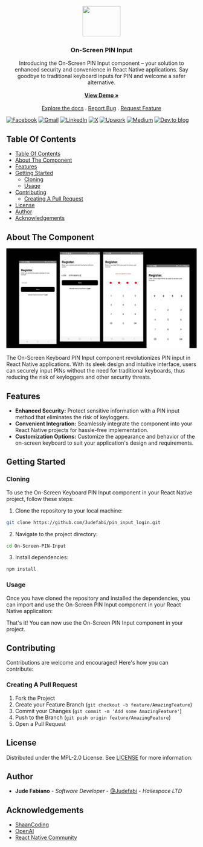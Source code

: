 <p align="center">
  <a href="https://github.com/ShaanCoding/ReadME-Generator">
    <!-- <img src="images/logo.png" alt="Logo" width="80" height="80"> -->
    <img src="https://media.giphy.com/media/v1.Y2lkPTc5MGI3NjExZDQwc2RnMnN3ZjhrNDB3MG9heHVidmh2bDV0M2xzOW01ZXN2MzNyaCZlcD12MV9naWZzX3NlYXJjaCZjdD1n/WoWm8YzFQJg5i/giphy.gif" width="100" height="80"/>
  </a>

  <h3 align="center">On-Screen PIN Input</h3>

  <p align="center">
    Introducing the On-Screen PIN Input component – your solution to enhanced security and convenience in React Native applications. Say goodbye to traditional keyboard inputs for PIN and welcome a safer alternative.
    <br/>
    <br/>
    <a href="https://github.com/Judefabi/pin_input_login"><strong>View Demo »</strong></a>
    <br/>
    <br/>
    <a href="https://github.com/Judefabi/pin_input_login">Explore the docs</a>
    .
    <a href="https://github.com/Judefabi/pin_input_login/issues">Report Bug</a>
    .
    <a href="https://github.com/Judefabi/pin_input_login/issues">Request Feature</a>
  </p>
</p>

[![Facebook](https://img.shields.io/badge/Facebook-%231877F2.svg?style=for-the-badge&logo=Facebook&logoColor=white)](https://web.facebook.com/jude.fabiano) [![Gmail](https://img.shields.io/badge/Gmail-D14836?style=for-the-badge&logo=gmail&logoColor=white)](https://mail.to:judefabiano99@gmail.com/) [![LinkedIn](https://img.shields.io/badge/linkedin-%230077B5.svg?style=for-the-badge&logo=linkedin&logoColor=white)](https://www.linkedin.com/in/jude-fabiano-2a7786167/) [![X](https://img.shields.io/badge/X-%23000000.svg?style=for-the-badge&logo=X&logoColor=white)](https://twitter.com/I_JFabiano) [![Upwork](https://img.shields.io/badge/UpWork-6FDA44?style=for-the-badge&logo=Upwork&logoColor=white)](https://www.upwork.com/freelancers/~01b19999d6770ed1f1) [![Medium](https://img.shields.io/badge/Medium-12100E?style=for-the-badge&logo=medium&logoColor=white)](https://medium.com/@judefabiano99) [![Dev.to blog](https://img.shields.io/badge/dev.to-0A0A0A?style=for-the-badge&logo=dev.to&logoColor=white)](https://dev.to/judefabi)

## Table Of Contents

- [Table Of Contents](#table-of-contents)
- [About The Component](#about-the-component)
- [Features](#features)
- [Getting Started](#getting-started)
  - [Cloning](#cloning)
  - [Usage](#usage)
- [Contributing](#contributing)
  - [Creating A Pull Request](#creating-a-pull-request)
- [License](#license)
- [Author](#author)
- [Acknowledgements](#acknowledgements)

## About The Component

![Screen Shot](pininput.png)

The On-Screen Keyboard PIN Input component revolutionizes PIN input in React Native applications. With its sleek design and intuitive interface, users can securely input PINs without the need for traditional keyboards, thus reducing the risk of keyloggers and other security threats.

## Features

- **Enhanced Security:** Protect sensitive information with a PIN input method that eliminates the risk of keyloggers.
- **Convenient Integration:** Seamlessly integrate the component into your React Native projects for hassle-free implementation.
- **Customization Options:** Customize the appearance and behavior of the on-screen keyboard to suit your application's design and requirements.

## Getting Started

### Cloning

To use the On-Screen Keyboard PIN Input component in your React Native project, follow these steps:

1. Clone the repository to your local machine:

```sh
git clone https://github.com/Judefabi/pin_input_login.git
```

2. Navigate to the project directory:

```sh
cd On-Screen-PIN-Input
```

3. Install dependencies:

```sh
npm install
```

### Usage

Once you have cloned the repository and installed the dependencies, you can import and use the On-Screen PIN Input component in your React Native application:

<!-- ```javascript
import React from "react";
import { View } from "react-native";
import OnScreenPINInput from "@shaancoding/on-screen-PIN-input";

const App = () => {
  return (
    <View>
      <OnScreenPINInput />
    </View>
  );
};

export default App;
``` -->

That's it! You can now use the On-Screen PIN Input component in your project.

## Contributing

Contributions are welcome and encouraged! Here's how you can contribute:

### Creating A Pull Request

1. Fork the Project
2. Create your Feature Branch (`git checkout -b feature/AmazingFeature`)
3. Commit your Changes (`git commit -m 'Add some AmazingFeature'`)
4. Push to the Branch (`git push origin feature/AmazingFeature`)
5. Open a Pull Request

## License

Distributed under the MPL-2.0 License. See [LICENSE](https://github.com/Judefabi/pin_input_login/blob/main/LICENSE.md) for more information.

## Author

- **Jude Fabiano** - _Software Developer_ - [@Judefabi](https://github.com/judefabi/) - _Hailespace LTD_

## Acknowledgements

- [ShaanCoding](https://github.com/ShaanCoding/)
- [OpenAI](https://openai.com/)
- [React Native Community](https://github.com/react-native-community)
